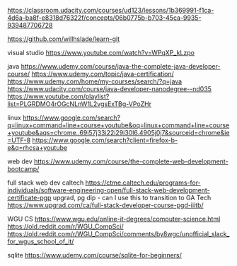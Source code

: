https://classroom.udacity.com/courses/ud123/lessons/1b369991-f1ca-4d6a-ba8f-e8318d76322f/concepts/06b0775b-b703-45ca-9935-939487706728

https://github.com/willhslade/learn-git

visual studio
https://www.youtube.com/watch?v=WPqXP_kLzpo

java
https://www.udemy.com/course/java-the-complete-java-developer-course/
https://www.udemy.com/topic/java-certification/
https://www.udemy.com/home/my-courses/search/?q=java
https://www.udacity.com/course/java-developer-nanodegree--nd035
https://www.youtube.com/playlist?list=PLGRDMO4rOGcNLnW1L2vgsExTBg-VPoZHr

linux
https://www.google.com/search?q=linux+command+line+course+youtube&oq=linux+command+line+course+youtube&aqs=chrome..69i57j33i22i29i30l6.4905j0j7&sourceid=chrome&ie=UTF-8
https://www.google.com/search?client=firefox-b-e&q=rhcsa+youtube

web dev
https://www.udemy.com/course/the-complete-web-development-bootcamp/

full stack web dev
caltech
https://ctme.caltech.edu/programs-for-individuals/software-engineering-open/full-stack-web-development-certificate-pgp
upgrad, pg dip - can I use this to transition to GA Tech
https://www.upgrad.com/ca/full-stack-developer-course-pgd-iiitb/

WGU CS
https://www.wgu.edu/online-it-degrees/computer-science.html
https://old.reddit.com/r/WGU_CompSci/
https://old.reddit.com/r/WGU_CompSci/comments/by8wgc/unofficial_slack_for_wgus_school_of_it/

sqlite
https://www.udemy.com/course/sqlite-for-beginners/
